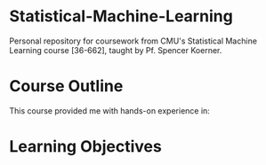 # Statistical-Machine-Learning
Personal repository for coursework from CMU's Statistical Machine Learning course [36-662], taught by Pf. Spencer Koerner.

# Course Outline
This course provided me with hands-on experience in:


# Learning Objectives 

